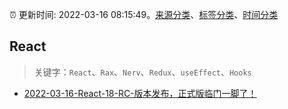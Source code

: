 :alarm_clock: 更新时间: 2022-03-16 08:15:49。[来源分类](../README.md)、[标签分类](../TAGS.md)、[时间分类](../TIMELINE.md)

## React


> 关键字：`React`、`Rax`、`Nerv`、`Redux`、`useEffect`、`Hooks`



- [2022-03-16-React-18-RC-版本发布，正式版临门一脚了！](https://toutiao.io/k/org2ar1) 